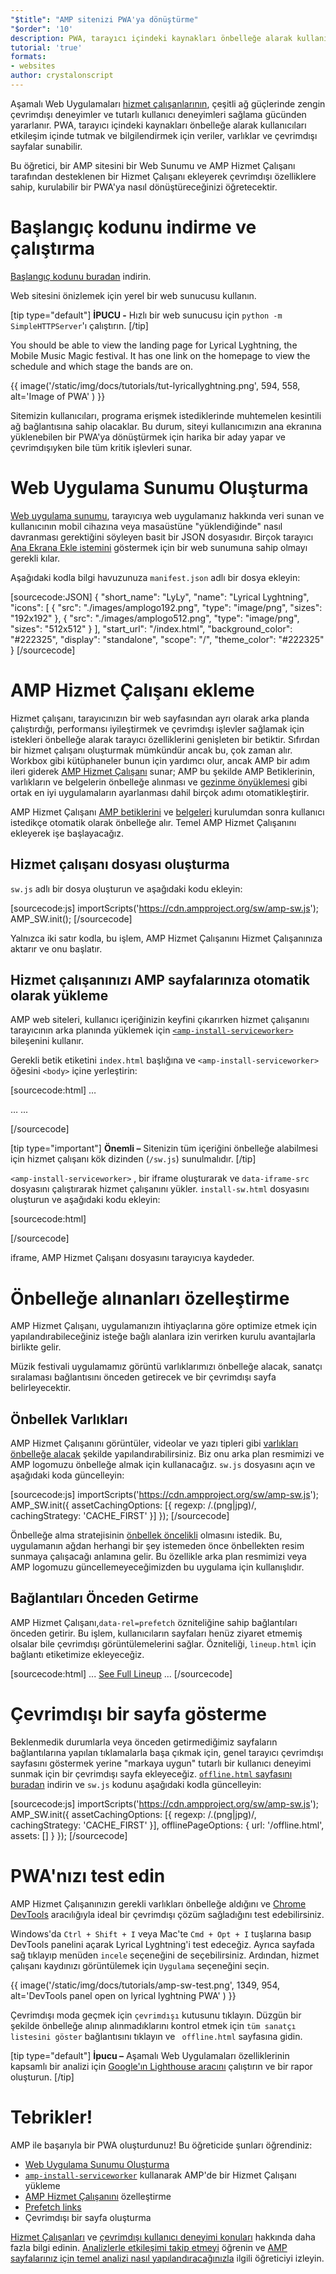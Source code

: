 ```yaml
---
"$title": "AMP sitenizi PWA'ya dönüştürme"
"$order": '10'
description: PWA, tarayıcı içindeki kaynakları önbelleğe alarak kullanıcıları etkileşim içinde tutmak ve bilgilendirmek için veriler, varlıklar ve çevrimdışı sayfalar sunabilir.
tutorial: 'true'
formats:
- websites
author: crystalonscript
---
```


Aşamalı Web Uygulamaları [hizmet çalışanlarının](https://developer.mozilla.org/en-US/docs/Web/API/Service_Worker_API), çeşitli ağ güçlerinde zengin çevrimdışı deneyimler ve tutarlı kullanıcı deneyimleri sağlama gücünden yararlanır. PWA, tarayıcı içindeki kaynakları önbelleğe alarak kullanıcıları etkileşim içinde tutmak ve bilgilendirmek için veriler, varlıklar ve çevrimdışı sayfalar sunabilir.

Bu öğretici, bir AMP sitesini bir Web Sunumu ve AMP Hizmet Çalışanı tarafından desteklenen bir Hizmet Çalışanı ekleyerek çevrimdışı özelliklere sahip, kurulabilir bir PWA'ya nasıl dönüştüreceğinizi öğretecektir.

# Başlangıç kodunu indirme ve çalıştırma

[Başlangıç kodunu buradan](/static/files/tutorials/amptopwa.zip) indirin.

Web sitesini önizlemek için yerel bir web sunucusu kullanın.

[tip type="default"] **İPUCU -** Hızlı bir web sunucusu için `python -m SimpleHTTPServer`'ı çalıştırın. [/tip]

You should be able to view the landing page for Lyrical Lyghtning, the Mobile Music Magic festival. It has one link on the homepage to view the schedule and which stage the bands are on.

{{ image('/static/img/docs/tutorials/tut-lyricallyghtning.png', 594, 558, alt='Image of PWA' ) }}

Sitemizin kullanıcıları, programa erişmek istediklerinde muhtemelen kesintili ağ bağlantısına sahip olacaklar. Bu durum, siteyi kullanıcımızın ana ekranına yüklenebilen bir PWA'ya dönüştürmek için harika bir aday yapar ve çevrimdışıyken bile tüm kritik işlevleri sunar.

# Web Uygulama Sunumu Oluşturma

[Web uygulama sunumu](https://developers.google.com/web/fundamentals/web-app-manifest/), tarayıcıya web uygulamanız hakkında veri sunan ve kullanıcının mobil cihazına veya masaüstüne "yüklendiğinde" nasıl davranması gerektiğini söyleyen basit bir JSON dosyasıdır. Birçok tarayıcı [Ana Ekrana Ekle istemini](https://developers.google.com/web/fundamentals/app-install-banners/) göstermek için bir web sunumuna sahip olmayı gerekli kılar.

Aşağıdaki kodla bilgi havuzunuza `manifest.json` adlı bir dosya ekleyin:

[sourcecode:JSON]
{
"short_name": "LyLy",
"name": "Lyrical Lyghtning",
"icons": [
{
"src": "./images/amplogo192.png",
"type": "image/png",
"sizes": "192x192"
},
{
"src": "./images/amplogo512.png",
"type": "image/png",
"sizes": "512x512"
}
],
"start_url": "/index.html",
"background_color": "#222325",
"display": "standalone",
"scope": "/",
"theme_color": "#222325"
}
[/sourcecode]

# AMP Hizmet Çalışanı ekleme

Hizmet çalışanı, tarayıcınızın bir web sayfasından ayrı olarak arka planda çalıştırdığı, performansı iyileştirmek ve çevrimdışı işlevler sağlamak için istekleri önbelleğe alarak tarayıcı özelliklerini genişleten bir betiktir. Sıfırdan bir hizmet çalışanı oluşturmak mümkündür ancak bu, çok zaman alır. Workbox gibi kütüphaneler bunun için yardımcı olur, ancak AMP bir adım ileri giderek [AMP Hizmet Çalışanı](https://github.com/ampproject/amp-sw) sunar; AMP bu şekilde AMP Betiklerinin, varlıkların ve belgelerin önbelleğe alınması ve  [gezinme önyüklemesi](https://developers.google.com/web/updates/2017/02/navigation-preload) gibi ortak en iyi uygulamaların ayarlanması dahil birçok adımı otomatikleştirir.

AMP Hizmet Çalışanı [AMP betiklerini](https://github.com/ampproject/amp-sw/tree/master/src/modules/amp-caching) ve [belgeleri](https://github.com/ampproject/amp-sw/tree/master/src/modules/document-caching) kurulumdan sonra kullanıcı istedikçe otomatik olarak önbelleğe alır. Temel AMP Hizmet Çalışanını ekleyerek işe başlayacağız.

## Hizmet çalışanı dosyası oluşturma

`sw.js` adlı bir dosya oluşturun ve aşağıdaki kodu ekleyin:

[sourcecode:js]
importScripts('https://cdn.ampproject.org/sw/amp-sw.js');
AMP_SW.init();
[/sourcecode]

Yalnızca iki satır kodla, bu işlem, AMP Hizmet Çalışanını Hizmet Çalışanınıza aktarır ve onu başlatır.

## Hizmet çalışanınızı AMP sayfalarınıza otomatik olarak yükleme

AMP web siteleri, kullanıcı içeriğinizin keyfini çıkarırken hizmet çalışanını tarayıcının arka planında yüklemek için [`<amp-install-serviceworker>`](../../../documentation/components/reference/amp-install-serviceworker.md) bileşenini kullanır.

Gerekli betik etiketini `index.html` başlığına ve `<amp-install-serviceworker>` öğesini `<body>` içine yerleştirin:

[sourcecode:html]
…

<script async custom-element="amp-install-serviceworker" src="https://cdn.ampproject.org/v0/amp-install-serviceworker-0.1.js"></script>

…
...
<amp-install-serviceworker src="/sw.js"
           data-iframe-src="install-sw.html"
           layout="nodisplay">
</amp-install-serviceworker>

</body>
[/sourcecode]

[tip type="important"] **Önemli –** Sitenizin tüm içeriğini önbelleğe alabilmesi için hizmet çalışanı kök dizinden (`/sw.js`) sunulmalıdır. [/tip]

`<amp-install-serviceworker>` , bir iframe oluşturarak ve `data-iframe-src` dosyasını çalıştırarak hizmet çalışanını yükler. `install-sw.html` dosyasını oluşturun ve aşağıdaki kodu ekleyin:

[sourcecode:html]

<!doctype html>
<title>installing service worker</title>
<script type='text/javascript'>
 if('serviceWorker' in navigator) {
   navigator.serviceWorker.register('./sw.js');
 };
</script>
[/sourcecode]

iframe, AMP Hizmet Çalışanı dosyasını tarayıcıya kaydeder.

# Önbelleğe alınanları özelleştirme

AMP Hizmet Çalışanı, uygulamanızın ihtiyaçlarına göre optimize etmek için yapılandırabileceğiniz isteğe bağlı alanlara izin verirken kurulu avantajlarla birlikte gelir.

Müzik festivali uygulamamız görüntü varlıklarımızı önbelleğe alacak, sanatçı sıralaması bağlantısını önceden getirecek ve bir çevrimdışı sayfa belirleyecektir.

## Önbellek Varlıkları

AMP Hizmet Çalışanını görüntüler, videolar ve yazı tipleri gibi [varlıkları önbelleğe alacak](https://github.com/ampproject/amp-sw/tree/master/src/modules/asset-caching) şekilde yapılandırabilirsiniz. Biz onu arka plan resmimizi ve AMP logomuzu önbelleğe almak için kullanacağız. `sw.js` dosyasını açın ve aşağıdaki koda güncelleyin:

[sourcecode:js]
importScripts('https://cdn.ampproject.org/sw/amp-sw.js');
AMP_SW.init({
assetCachingOptions: [{
regexp: /\.(png|jpg)/,
cachingStrategy: 'CACHE_FIRST'
}]
});
[/sourcecode]

Önbelleğe alma stratejisinin [önbellek öncelikli](https://developers.google.com/web/fundamentals/instant-and-offline/offline-cookbook/#cache-falling-back-to-network) olmasını istedik. Bu, uygulamanın ağdan herhangi bir şey istemeden önce önbellekten resim sunmaya çalışacağı anlamına gelir. Bu özellikle arka plan resmimizi veya AMP logomuzu güncellemeyeceğimizden bu uygulama için kullanışlıdır.

## Bağlantıları Önceden Getirme

AMP Hizmet Çalışanı,`data-rel=prefetch` özniteliğine sahip bağlantıları önceden getirir. Bu işlem, kullanıcıların sayfaları henüz ziyaret etmemiş olsalar bile çevrimdışı görüntülemelerini sağlar. Özniteliği, `lineup.html` için bağlantı etiketimize ekleyeceğiz.

[sourcecode:html]
...
<a href="/lineup.html" data-rel="prefetch">See Full Lineup</a>
...
[/sourcecode]

# Çevrimdışı bir sayfa gösterme

Beklenmedik durumlarla veya önceden getirmediğimiz sayfaların bağlantılarına yapılan tıklamalarla başa çıkmak için, genel tarayıcı çevrimdışı sayfasını göstermek yerine "markaya uygun" tutarlı bir kullanıcı deneyimi sunmak için bir çevrimdışı sayfa ekleyeceğiz. [`offline.html` sayfasını buradan](/static/files/tutorials/offline.zip) indirin ve `sw.js` kodunu aşağıdaki kodla güncelleyin:

[sourcecode:js]
importScripts('https://cdn.ampproject.org/sw/amp-sw.js');
AMP_SW.init({
assetCachingOptions: [{
regexp: /\.(png|jpg)/,
cachingStrategy: 'CACHE_FIRST'
}],
offlinePageOptions: {
url: '/offline.html',
assets: []
}
});
[/sourcecode]

# PWA'nızı test edin

AMP Hizmet Çalışanınızın gerekli varlıkları önbelleğe aldığını ve [Chrome DevTools](https://developers.google.com/web/tools/chrome-devtools/progressive-web-apps) aracılığıyla ideal bir çevrimdışı çözüm sağladığını test edebilirsiniz.

Windows'da `Ctrl + Shift + I` veya Mac'te `Cmd + Opt + I` tuşlarına basıp DevTools panelini açarak Lyrical Lyghtning'i test edeceğiz. Ayrıca sayfada sağ tıklayıp menüden `incele` seçeneğini de seçebilirsiniz. Ardından, hizmet çalışanı kaydınızı görüntülemek için `Uygulama` seçeneğini seçin.

{{ image('/static/img/docs/tutorials/amp-sw-test.png', 1349, 954, alt='DevTools panel open on lyrical lyghtning PWA' ) }}

Çevrimdışı moda geçmek için `çevrimdışı` kutusunu tıklayın. Düzgün bir şekilde önbelleğe alınıp alınmadıklarını kontrol etmek için `tüm sanatçı listesini göster` bağlantısını tıklayın ve ` offline.html` sayfasına gidin.

[tip type="default"] **İpucu –** Aşamalı Web Uygulamaları özelliklerinin kapsamlı bir analizi için [ Google'ın Lighthouse aracını](https://developers.google.com/web/ilt/pwa/lighthouse-pwa-analysis-tool) çalıştırın ve bir rapor oluşturun. [/tip]

# Tebrikler!

AMP ile başarıyla bir PWA oluşturdunuz! Bu öğreticide şunları öğrendiniz:

- [Web Uygulama Sunumu Oluşturma](https://developers.google.com/web/fundamentals/web-app-manifest/)
- [`amp-install-serviceworker`](../../../documentation/components/reference/amp-install-serviceworker.md) kullanarak AMP'de bir Hizmet Çalışanı yükleme
- [AMP Hizmet Çalışanını](https://amp.dev/documentation/guides-and-tutorials/optimize-and-measure/amp-as-pwa.html) özelleştirme
- [Prefetch links ](https://developer.mozilla.org/en-US/docs/Web/HTTP/Link_prefetching_FAQ)
- Çevrimdışı bir sayfa oluşturma

[Hizmet Çalışanları](https://amp.dev/documentation/guides-and-tutorials/optimize-and-measure/amp-as-pwa.html) ve [çevrimdışı kullanıcı deneyimi konuları](https://developers.google.com/web/fundamentals/instant-and-offline/offline-ux) hakkında daha fazla bilgi edinin. [Analizlerle etkileşimi takip etmeyi](https://amp.dev/documentation/guides-and-tutorials/optimize-measure/configure-analytics/index.html) öğrenin ve [AMP sayfalarınız için temel analizi nasıl yapılandıracağınızla](https://amp.dev/documentation/guides-and-tutorials/optimize-and-measure/tracking-engagement.html) ilgili öğreticiyi izleyin.

